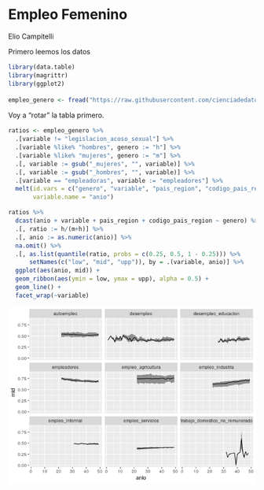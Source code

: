 Empleo Femenino
================
Elio Campitelli

Primero leemos los datos

``` r
library(data.table)
library(magrittr)
library(ggplot2)

empleo_genero <- fread("https://raw.githubusercontent.com/cienciadedatos/datos-de-miercoles/master/datos/2019/2019-10-16/empleo_genero.csv", header = TRUE)
```

Voy a “rotar” la tabla primero.

``` r
ratios <- empleo_genero %>% 
  .[variable != "legislacion_acoso_sexual"] %>% 
  .[variable %like% "hombres", genero := "h"] %>% 
  .[variable %like% "mujeres", genero := "m"] %>% 
  .[, variable := gsub("_mujeres", "", variable)] %>% 
  .[, variable := gsub("_hombres", "", variable)] %>% 
  .[variable == "empleadoras", variable := "empleadores"] %>% 
  melt(id.vars = c("genero", "variable", "pais_region", "codigo_pais_region"), 
       variable.name = "anio") 
```

``` r
ratios %>% 
  dcast(anio + variable + pais_region + codigo_pais_region ~ genero) %>% 
  .[, ratio := h/(m+h)] %>% 
  .[, anio := as.numeric(anio)] %>% 
  na.omit() %>%
  .[, as.list(quantile(ratio, probs = c(0.25, 0.5, 1 - 0.25))) %>% 
      setNames(c("low", "mid", "upp")), by = .(variable, anio)] %>% 
  ggplot(aes(anio, mid)) +
  geom_ribbon(aes(ymin = low, ymax = upp), alpha = 0.5) +
  geom_line() +
  facet_wrap(~variable)
```

![](README_files/figure-gfm/unnamed-chunk-3-1.png)<!-- -->
